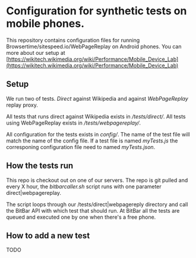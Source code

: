 # Configuration for synthetic tests on mobile phones.

This repository contains configuration files for running Browsertime/sitespeed.io/WebPageReplay on Android phones. You can more about our setup at [https://wikitech.wikimedia.org/wiki/Performance/Mobile_Device_Lab](https://wikitech.wikimedia.org/wiki/Performance/Mobile_Device_Lab)

## Setup
We run two of tests. *Direct* against Wikipedia and against *WebPageReplay* replay proxy.

All tests that runs direct against Wikipedia exists in */tests/direct/*. All tests using WebPageReplay exists in */tests/webpagereplay/*.

All configuration for the tests exists in *config/*. The name of the test file will match the name of the config file. If a test file is named *myTests.js* the corresponing configuration file need to named *myTests.json*.

## How the tests run
This repo is checkout out on one of our servers. The repo is git pulled and every X hour, the *bitbarcaller.sh* script runs with one parameter direct|webpagereplay.

The script loops through our /tests/direct|webpagereply directory and call the BitBar API with which test that should run. At BitBar all the tests are queued and executed one by one when there's a free phone.

## How to add a new test
TODO